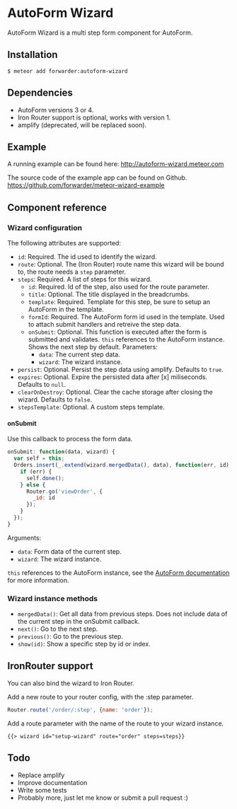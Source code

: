 AutoForm Wizard
=============

AutoForm Wizard is a multi step form component for AutoForm.

## Installation

```
$ meteor add forwarder:autoform-wizard
```

## Dependencies

* AutoForm versions 3 or 4.
* Iron Router support is optional, works with version 1.
* amplify (deprecated, will be replaced soon).

## Example

A running example can be found here:
http://autoform-wizard.meteor.com

The source code of the example app can be found on Github.
https://github.com/forwarder/meteor-wizard-example

## Component reference

### Wizard configuration

The following attributes are supported:

* `id`: Required. The id used to identify the wizard.
* `route`: Optional. The (Iron Router) route name this wizard will be bound to, the route needs a `step` parameter.
* `steps`: Required. A list of steps for this wizard.
  * `id`: Required. Id of the step, also used for the route parameter.
  * `title`: Optional. The title displayed in the breadcrumbs.
  * `template`: Required. Template for this step, be sure to setup an AutoForm in the template.
  * `formId`: Required. The AutoForm form id used in the template. Used to attach submit handlers and retreive the step data.
  * `onSubmit`: Optional. This function is executed after the form is submitted and validates. `this` references to the AutoForm instance. Shows the next step by default. Parameters:
      * `data`: The current step data.
      * `wizard`: The wizard instance.
* `persist`: Optional. Persist the step data using amplify. Defaults to `true`.
* `expires`: Optional. Expire the persisted data after [x] miliseconds. Defaults to `null`.
* `clearOnDestroy`: Optional. Clear the cache storage after closing the wizard. Defaults to `false`.
* `stepsTemplate`: Optional. A custom steps template.

#### onSubmit
Use this callback to process the form data.
```js
onSubmit: function(data, wizard) {
  var self = this;
  Orders.insert(_.extend(wizard.mergedData(), data), function(err, id) {
    if (err) {
      self.done();
    } else {
      Router.go('viewOrder', {
        _id: id
      });
    }
  });
}
```

Arguments:

* `data`: Form data of the current step.
* `wizard`: The wizard instance.

`this` references to the AutoForm instance, see the [AutoForm documentation](https://github.com/aldeed/meteor-autoform#onsubmit) for more information.

### Wizard instance methods

* `mergedData()`: Get all data from previous steps. Does not include data of the current step in the onSubmit callback.
* `next()`: Go to the next step.
* `previous()`: Go to the previous step.
* `show(id)`: Show a specific step by id or index.

## IronRouter support

You can also bind the wizard to Iron Router.

Add a new route to your router config, with the :step parameter.
 
```js
Router.route('/order/:step', {name: 'order'});
```

Add a route parameter with the name of the route to your wizard instance.
```
{{> wizard id="setup-wizard" route="order" steps=steps}}
```

## Todo

* Replace amplify
* Improve documentation
* Write some tests
* Probably more, just let me know or submit a pull request :)